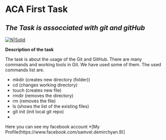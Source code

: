 # ACA First Task
## _The Task is assocciated with git and gitHub_

[![N|Solid](https://encrypted-tbn0.gstatic.com/images?q=tbn:ANd9GcRsbqZ37KH02QhPuLO1ruRcIEAiTh4wineiLw&usqp=CAU)]()

**Description of the task**

The task is about the usage of the Git and GitHub. There are many commands and working tools in Git. We have used some of them.
The used commands list are.
<ul>
    <li>mkdir (creates new directory (folder))</li>
    <li>cd (changes working directory)</li>
    <li>touch (creates new file)</li>
    <li>rmdir (removes the directory)</li>
    <li>rm (removes the file)</li>
    <li>ls (shows the list of the existing files)</li>
    <li>git init (init local git repo)</li>
    <li></li>
</ul>
Here you can see my facebook account *[My Profile(https://www.facebook.com/samvel.demirchyan.9)]